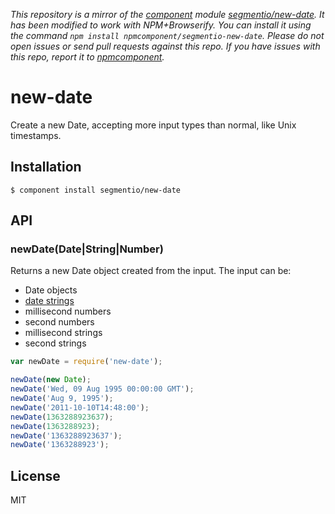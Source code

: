 *This repository is a mirror of the [component](http://component.io) module [segmentio/new-date](http://github.com/segmentio/new-date). It has been modified to work with NPM+Browserify. You can install it using the command `npm install npmcomponent/segmentio-new-date`. Please do not open issues or send pull requests against this repo. If you have issues with this repo, report it to [npmcomponent](https://github.com/airportyh/npmcomponent).*
# new-date

  Create a new Date, accepting more input types than normal, like Unix timestamps.

## Installation

    $ component install segmentio/new-date

## API

### newDate(Date|String|Number)

  Returns a new Date object created from the input. The input can be:

  * Date objects
  * [date strings](https://developer.mozilla.org/en-US/docs/JavaScript/Reference/Global_Objects/Date/parse)
  * millisecond numbers
  * second numbers
  * millisecond strings
  * second strings

```js
var newDate = require('new-date');

newDate(new Date);
newDate('Wed, 09 Aug 1995 00:00:00 GMT');
newDate('Aug 9, 1995');
newDate('2011-10-10T14:48:00');
newDate(1363288923637);
newDate(1363288923);
newDate('1363288923637');
newDate('1363288923');
```

## License

  MIT
